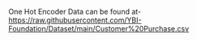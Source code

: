 One Hot Encoder
Data can be found at-https://raw.githubusercontent.com/YBI-Foundation/Dataset/main/Customer%20Purchase.csv

